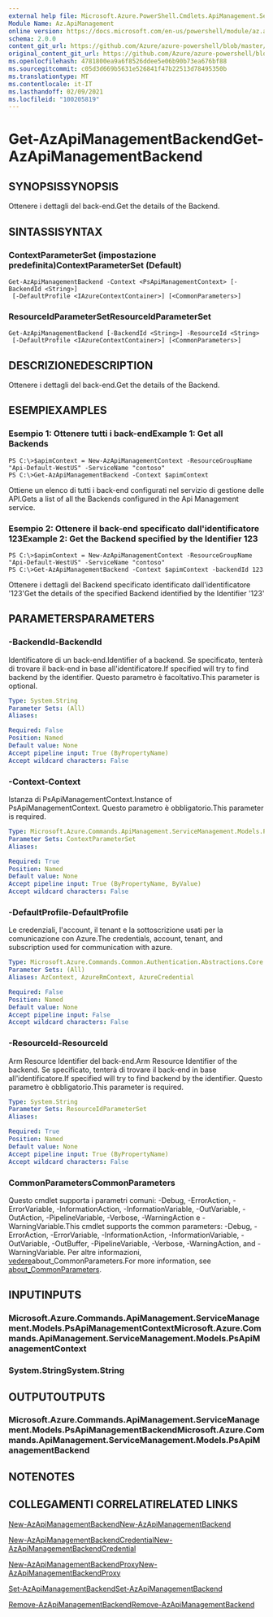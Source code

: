 ```yaml
---
external help file: Microsoft.Azure.PowerShell.Cmdlets.ApiManagement.ServiceManagement.dll-Help.xml
Module Name: Az.ApiManagement
online version: https://docs.microsoft.com/en-us/powershell/module/az.apimanagement/get-azapimanagementbackend
schema: 2.0.0
content_git_url: https://github.com/Azure/azure-powershell/blob/master/src/ApiManagement/ApiManagement/help/Get-AzApiManagementBackend.md
original_content_git_url: https://github.com/Azure/azure-powershell/blob/master/src/ApiManagement/ApiManagement/help/Get-AzApiManagementBackend.md
ms.openlocfilehash: 4781800ea9a6f8526ddee5e06b90b73ea676bf88
ms.sourcegitcommit: c05d3d669b5631e526841f47b22513d78495350b
ms.translationtype: MT
ms.contentlocale: it-IT
ms.lasthandoff: 02/09/2021
ms.locfileid: "100205819"
---
```

# <span data-ttu-id="c1399-101">Get-AzApiManagementBackend</span><span class="sxs-lookup"><span data-stu-id="c1399-101">Get-AzApiManagementBackend</span></span>

## <span data-ttu-id="c1399-102">SYNOPSIS</span><span class="sxs-lookup"><span data-stu-id="c1399-102">SYNOPSIS</span></span>
<span data-ttu-id="c1399-103">Ottenere i dettagli del back-end.</span><span class="sxs-lookup"><span data-stu-id="c1399-103">Get the details of the Backend.</span></span>

## <span data-ttu-id="c1399-104">SINTASSI</span><span class="sxs-lookup"><span data-stu-id="c1399-104">SYNTAX</span></span>

### <span data-ttu-id="c1399-105">ContextParameterSet (impostazione predefinita)</span><span class="sxs-lookup"><span data-stu-id="c1399-105">ContextParameterSet (Default)</span></span>
```
Get-AzApiManagementBackend -Context <PsApiManagementContext> [-BackendId <String>]
 [-DefaultProfile <IAzureContextContainer>] [<CommonParameters>]
```

### <span data-ttu-id="c1399-106">ResourceIdParameterSet</span><span class="sxs-lookup"><span data-stu-id="c1399-106">ResourceIdParameterSet</span></span>
```
Get-AzApiManagementBackend [-BackendId <String>] -ResourceId <String>
 [-DefaultProfile <IAzureContextContainer>] [<CommonParameters>]
```

## <span data-ttu-id="c1399-107">DESCRIZIONE</span><span class="sxs-lookup"><span data-stu-id="c1399-107">DESCRIPTION</span></span>
<span data-ttu-id="c1399-108">Ottenere i dettagli del back-end.</span><span class="sxs-lookup"><span data-stu-id="c1399-108">Get the details of the Backend.</span></span>

## <span data-ttu-id="c1399-109">ESEMPI</span><span class="sxs-lookup"><span data-stu-id="c1399-109">EXAMPLES</span></span>

### <span data-ttu-id="c1399-110">Esempio 1: Ottenere tutti i back-end</span><span class="sxs-lookup"><span data-stu-id="c1399-110">Example 1: Get all Backends</span></span>
```
PS C:\>$apimContext = New-AzApiManagementContext -ResourceGroupName "Api-Default-WestUS" -ServiceName "contoso"
PS C:\>Get-AzApiManagementBackend -Context $apimContext
```

<span data-ttu-id="c1399-111">Ottiene un elenco di tutti i back-end configurati nel servizio di gestione delle API.</span><span class="sxs-lookup"><span data-stu-id="c1399-111">Gets a list of all the Backends configured in the Api Management service.</span></span>

### <span data-ttu-id="c1399-112">Esempio 2: Ottenere il back-end specificato dall'identificatore 123</span><span class="sxs-lookup"><span data-stu-id="c1399-112">Example 2: Get the Backend specified by the Identifier 123</span></span>
```
PS C:\>$apimContext = New-AzApiManagementContext -ResourceGroupName "Api-Default-WestUS" -ServiceName "contoso"
PS C:\>Get-AzApiManagementBackend -Context $apimContext -backendId 123
```

<span data-ttu-id="c1399-113">Ottenere i dettagli del Backend specificato identificato dall'identificatore '123'</span><span class="sxs-lookup"><span data-stu-id="c1399-113">Get the details of the specified Backend identified by the Identifier '123'</span></span>

## <span data-ttu-id="c1399-114">PARAMETERS</span><span class="sxs-lookup"><span data-stu-id="c1399-114">PARAMETERS</span></span>

### <span data-ttu-id="c1399-115">-BackendId</span><span class="sxs-lookup"><span data-stu-id="c1399-115">-BackendId</span></span>
<span data-ttu-id="c1399-116">Identificatore di un back-end.</span><span class="sxs-lookup"><span data-stu-id="c1399-116">Identifier of a backend.</span></span>
<span data-ttu-id="c1399-117">Se specificato, tenterà di trovare il back-end in base all'identificatore.</span><span class="sxs-lookup"><span data-stu-id="c1399-117">If specified will try to find backend by the identifier.</span></span>
<span data-ttu-id="c1399-118">Questo parametro è facoltativo.</span><span class="sxs-lookup"><span data-stu-id="c1399-118">This parameter is optional.</span></span>

```yaml
Type: System.String
Parameter Sets: (All)
Aliases:

Required: False
Position: Named
Default value: None
Accept pipeline input: True (ByPropertyName)
Accept wildcard characters: False
```

### <span data-ttu-id="c1399-119">-Context</span><span class="sxs-lookup"><span data-stu-id="c1399-119">-Context</span></span>
<span data-ttu-id="c1399-120">Istanza di PsApiManagementContext.</span><span class="sxs-lookup"><span data-stu-id="c1399-120">Instance of PsApiManagementContext.</span></span>
<span data-ttu-id="c1399-121">Questo parametro è obbligatorio.</span><span class="sxs-lookup"><span data-stu-id="c1399-121">This parameter is required.</span></span>

```yaml
Type: Microsoft.Azure.Commands.ApiManagement.ServiceManagement.Models.PsApiManagementContext
Parameter Sets: ContextParameterSet
Aliases:

Required: True
Position: Named
Default value: None
Accept pipeline input: True (ByPropertyName, ByValue)
Accept wildcard characters: False
```

### <span data-ttu-id="c1399-122">-DefaultProfile</span><span class="sxs-lookup"><span data-stu-id="c1399-122">-DefaultProfile</span></span>
<span data-ttu-id="c1399-123">Le credenziali, l'account, il tenant e la sottoscrizione usati per la comunicazione con Azure.</span><span class="sxs-lookup"><span data-stu-id="c1399-123">The credentials, account, tenant, and subscription used for communication with azure.</span></span>

```yaml
Type: Microsoft.Azure.Commands.Common.Authentication.Abstractions.Core.IAzureContextContainer
Parameter Sets: (All)
Aliases: AzContext, AzureRmContext, AzureCredential

Required: False
Position: Named
Default value: None
Accept pipeline input: False
Accept wildcard characters: False
```

### <span data-ttu-id="c1399-124">-ResourceId</span><span class="sxs-lookup"><span data-stu-id="c1399-124">-ResourceId</span></span>
<span data-ttu-id="c1399-125">Arm Resource Identifier del back-end.</span><span class="sxs-lookup"><span data-stu-id="c1399-125">Arm Resource Identifier of the backend.</span></span> <span data-ttu-id="c1399-126">Se specificato, tenterà di trovare il back-end in base all'identificatore.</span><span class="sxs-lookup"><span data-stu-id="c1399-126">If specified will try to find backend by the identifier.</span></span> <span data-ttu-id="c1399-127">Questo parametro è obbligatorio.</span><span class="sxs-lookup"><span data-stu-id="c1399-127">This parameter is required.</span></span>

```yaml
Type: System.String
Parameter Sets: ResourceIdParameterSet
Aliases:

Required: True
Position: Named
Default value: None
Accept pipeline input: True (ByPropertyName)
Accept wildcard characters: False
```

### <span data-ttu-id="c1399-128">CommonParameters</span><span class="sxs-lookup"><span data-stu-id="c1399-128">CommonParameters</span></span>
<span data-ttu-id="c1399-129">Questo cmdlet supporta i parametri comuni: -Debug, -ErrorAction, -ErrorVariable, -InformationAction, -InformationVariable, -OutVariable, -OutAction, -PipelineVariable, -Verbose, -WarningAction e -WarningVariable.</span><span class="sxs-lookup"><span data-stu-id="c1399-129">This cmdlet supports the common parameters: -Debug, -ErrorAction, -ErrorVariable, -InformationAction, -InformationVariable, -OutVariable, -OutBuffer, -PipelineVariable, -Verbose, -WarningAction, and -WarningVariable.</span></span> <span data-ttu-id="c1399-130">Per altre informazioni, [vedere](http://go.microsoft.com/fwlink/?LinkID=113216)about_CommonParameters.</span><span class="sxs-lookup"><span data-stu-id="c1399-130">For more information, see [about_CommonParameters](http://go.microsoft.com/fwlink/?LinkID=113216).</span></span>

## <span data-ttu-id="c1399-131">INPUT</span><span class="sxs-lookup"><span data-stu-id="c1399-131">INPUTS</span></span>

### <span data-ttu-id="c1399-132">Microsoft.Azure.Commands.ApiManagement.ServiceManagement.Models.PsApiManagementContext</span><span class="sxs-lookup"><span data-stu-id="c1399-132">Microsoft.Azure.Commands.ApiManagement.ServiceManagement.Models.PsApiManagementContext</span></span>

### <span data-ttu-id="c1399-133">System.String</span><span class="sxs-lookup"><span data-stu-id="c1399-133">System.String</span></span>

## <span data-ttu-id="c1399-134">OUTPUT</span><span class="sxs-lookup"><span data-stu-id="c1399-134">OUTPUTS</span></span>

### <span data-ttu-id="c1399-135">Microsoft.Azure.Commands.ApiManagement.ServiceManagement.Models.PsApiManagementBackend</span><span class="sxs-lookup"><span data-stu-id="c1399-135">Microsoft.Azure.Commands.ApiManagement.ServiceManagement.Models.PsApiManagementBackend</span></span>

## <span data-ttu-id="c1399-136">NOTE</span><span class="sxs-lookup"><span data-stu-id="c1399-136">NOTES</span></span>

## <span data-ttu-id="c1399-137">COLLEGAMENTI CORRELATI</span><span class="sxs-lookup"><span data-stu-id="c1399-137">RELATED LINKS</span></span>

[<span data-ttu-id="c1399-138">New-AzApiManagementBackend</span><span class="sxs-lookup"><span data-stu-id="c1399-138">New-AzApiManagementBackend</span></span>](./New-AzApiManagementBackend.md)

[<span data-ttu-id="c1399-139">New-AzApiManagementBackendCredential</span><span class="sxs-lookup"><span data-stu-id="c1399-139">New-AzApiManagementBackendCredential</span></span>](./New-AzApiManagementBackendCredential.md)

[<span data-ttu-id="c1399-140">New-AzApiManagementBackendProxy</span><span class="sxs-lookup"><span data-stu-id="c1399-140">New-AzApiManagementBackendProxy</span></span>](./New-AzApiManagementBackendProxy.md)

[<span data-ttu-id="c1399-141">Set-AzApiManagementBackend</span><span class="sxs-lookup"><span data-stu-id="c1399-141">Set-AzApiManagementBackend</span></span>](./Set-AzApiManagementBackend.md)

[<span data-ttu-id="c1399-142">Remove-AzApiManagementBackend</span><span class="sxs-lookup"><span data-stu-id="c1399-142">Remove-AzApiManagementBackend</span></span>](./Remove-AzApiManagementBackend.md)
